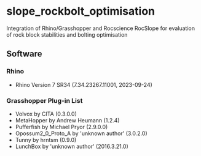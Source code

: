 # slope_rockbolt_optimisation
Integration of Rhino/Grasshopper and Rocscience RocSlope for evaluation of rock block stabilities and bolting optimisation

## Software
### Rhino
- Rhino Version 7 SR34 (7.34.23267.11001, 2023-09-24)


### Grasshopper Plug-in List
- Volvox                         by CITA (0.3.0.0)
- MetaHopper                     by Andrew Heumann (1.2.4)
- Pufferfish                     by Michael Pryor (2.9.0.0)
- Opossum2_0_Proto_A             by 'unknown author' (3.0.2.0)
- Tunny                          by hrntsm (0.9.0)
- LunchBox                       by 'unknown author' (2016.3.21.0)
